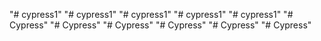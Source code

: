 "# cypress1" 
"# cypress1" 
"# cypress1" 
"# cypress1" 
"# cypress1" 
"# Cypress" 
"# Cypress" 
"# Cypress" 
"# Cypress" 
"# Cypress" 
"# Cypress" 
